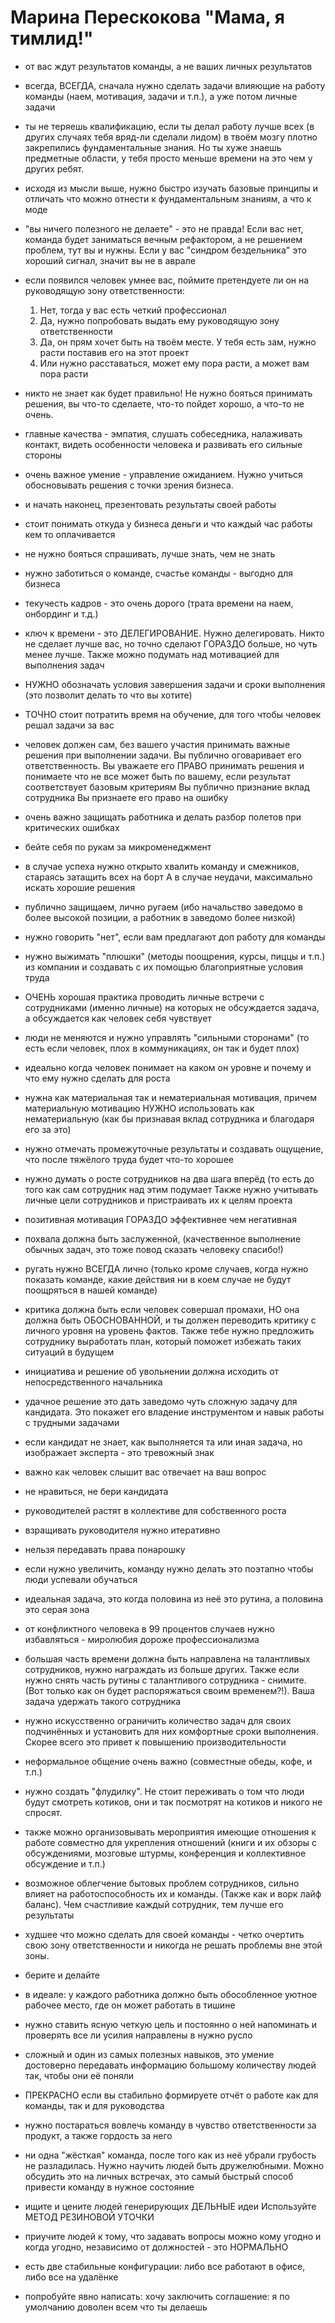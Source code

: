 # Марина Перескокова "Мама, я тимлид!"
- от вас ждут результатов команды, а не ваших личных результатов 

- всегда, ВСЕГДА, сначала нужно сделать задачи влияющие на работу команды (наем, мотивация, задачи и т.п.), а уже потом личные задачи 

- ты не теряешь квалификацию, если ты делал работу лучше всех (в других случаях тебя вряд-ли сделали лидом) в твоём мозгу плотно закрепились фундаментальные знания. Но ты хуже знаешь предметные области, у тебя просто меньше времени на это чем у других ребят.

- исходя из мысли выше, нужно быстро изучать базовые принципы и отличать что можно отнести к фундаментальным знаниям, а что к моде

- "вы ничего полезного не делаете" - это не правда! Если вас нет, команда будет заниматься вечным рефактором, а не решением проблем, тут вы и нужны. Если у вас "синдром бездельника" это хороший сигнал, значит вы не в аврале 

- если появился человек умнее вас, поймите претендуете ли он на руководящую зону ответственности:
  1. Нет, тогда у вас есть четкий профессионал
  2. Да, нужно попробовать выдать ему руководящую зону ответственности 
  3. Да, он прям хочет быть на твоём месте. У тебя есть зам, нужно расти поставив его на этот проект
  4. Или нужно расставаться, может ему пора расти, а может вам пора расти

- никто не знает как будет правильно! Не нужно бояться принимать решения, вы что-то сделаете, что-то пойдет хорошо, а что-то не очень.

- главные качества - эмпатия, слушать собеседника, налаживать контакт, видеть особенности человека и развивать его сильные стороны 

- очень важное умение - управление ожиданием. Нужно учиться обосновывать решения с точки зрения бизнеса. 

- и начать наконец, презентовать результаты своей работы

- стоит понимать откуда у бизнеса деньги и что каждый час работы кем то оплачивается 

- не нужно бояться спрашивать, лучше знать, чем не знать

- нужно заботиться о команде, счастье команды - выгодно для бизнеса

- текучесть кадров - это очень дорого (трата времени на наем, онбординг и т.д.)

- ключ к времени - это ДЕЛЕГИРОВАНИЕ. Нужно делегировать. Никто не сделает лучше вас, но точно сделают ГОРАЗДО больше, но чуть менее лучше. Также можно подумать над мотивацией для выполнения задач

- НУЖНО обозначать условия завершения задачи и сроки выполнения (это позволит делать то что вы хотите)

- ТОЧНО стоит потратить время на обучение, для того чтобы человек решал задачи за вас

- человек должен сам, без вашего участия принимать важные решения при выполнении задачи.
Вы публично оговаривает его ответственность.
Вы уважаете его ПРАВО принимать решения и понимаете что не все может быть по вашему, если результат соответствует базовым критериям
Вы публично признание вклад сотрудника
Вы признаете его право на ошибку

- очень важно защищать работника и делать разбор полетов при критических ошибках 

- бейте себя по рукам за микроменеджмент

- в случае успеха нужно открыто хвалить команду и смежников, стараясь затащить всех на борт
А в случае неудачи, максимально искать хорошие решения 

- публично защищаем, лично ругаем (ибо начальство заведомо в более высокой позиции, а работник в заведомо более низкой)

- нужно говорить "нет", если вам предлагают доп работу для команды 

- нужно выжимать "плюшки" (методы поощрения, курсы, пиццы и т.п.) из компании и создавать с их помощью благоприятные условия труда 

- ОЧЕНЬ хорошая практика проводить личные встречи с сотрудниками (именно личные) на которых не обсуждается задача, а обсуждается как человек себя чувствует 

- люди не меняются и нужно управлять "сильными сторонами" (то есть если человек, плох в коммуникациях, он так и будет плох)

- идеально когда человек понимает на каком он уровне и почему и что ему нужно сделать для роста

- нужна как материальная так и нематериальная мотивация, причем материальную мотивацию НУЖНО использовать как нематериальную (как бы признавая вклад сотрудника и благодаря его за это)

- нужно отмечать промежуточные результаты и создавать ощущение, что после тяжёлого труда будет что-то хорошее 

- нужно думать о росте сотрудников на два шага вперёд (то есть до того как сам сотрудник над этим подумает
Также нужно учитывать личные цели сотрудников и пристраивать их к целям проекта 

- позитивная мотивация ГОРАЗДО эффективнее чем негативная

- похвала должна быть заслуженной, (качественное выполнение обычных задач, это тоже повод сказать человеку спасибо!)

- ругать нужно ВСЕГДА лично (только кроме случаев, когда нужно показать команде, какие действия ни в коем случае не будут поощряться в нашей команде)

- критика должна быть если человек совершал промахи, НО она должна быть ОБОСНОВАННОЙ, и ты должен переводить критику с личного уровня на уровень фактов.
Также тебе нужно предложить сотруднику выработать план, который поможет избежать таких ситуаций в будущем

- инициатива и решение об увольнении должна исходить от непосредственного начальника 

- удачное решение это дать заведомо чуть сложную задачу для кандидата. Это покажет его владение инструментом и навык работы с трудными задачами

- если кандидат не знает, как выполняется та или иная задача, но изображает эксперта - это тревожный знак

- важно как человек слышит вас отвечает на ваш вопрос 

- не нравиться, не бери кандидата

- руководителей растят в коллективе для собственного роста

- взращивать руководителя нужно итеративно

- нельзя передавать права понарошку

- если нужно увеличить, команду нужно делать это поэтапно чтобы люди успевали обучаться 

- идеальная задача, это когда половина из неё это рутина, а половина это серая зона

- от конфликтного человека в 99 процентов случаев нужно избавляться - миролюбия дороже профессионализма 

- большая часть времени должна быть направлена на талантливых сотрудников, нужно награждать из больше других. Также если нужно снять часть рутины с талантливого сотрудника - снимите. (Вот только как он будет распоряжаться своим временем?!). Ваша задача удержать такого сотрудника

- нужно искусственно ограничить количество задач для своих подчинённых и установить для них комфортные сроки выполнения. Скорее всего это привет к повышению производительности 

- неформальное общение очень важно (совместные обеды, кофе, и т.п.)

- нужно создать "флудилку". Не стоит переживать о том что люди будут смотреть котиков, они и так посмотрят на котиков и никого не спросят.

- также можно организовывать мероприятия имеющие отношения к работе совместно для укрепления отношений (книги и их обзоры с обсуждениями, мозговые штурмы, конференция и коллективное обсуждение и т.п.)

- возможное облегчение бытовых проблем сотрудников, сильно влияет на работоспособность их и команды. (Также как и ворк лайф баланс).
Чем счастливие каждый сотрудник, тем лучше его результаты

- худшее что можно сделать для своей команды - четко очертить свою зону ответственности и никогда не решать проблемы вне этой зоны.

- берите и делайте 

- в идеале: у каждого работника должно быть обособленное уютное рабочее место, где он может работать в тишине

- нужно ставить ясную четкую цель и постоянно о ней напоминать и проверять все ли усилия направлены в нужно русло 

- сложный и один из самых полезных навыков, это умение достоверно передавать информацию большому количеству людей так, чтобы они её поняли

- ПРЕКРАСНО если вы стабильно формируете отчёт о работе как для команды, так и для руководства

- нужно постараться вовлечь команду в чувство ответственности за продукт, а также гордость за него

- ни одна "жёсткая" команда, после того как из неё убрали грубость не разладилась. 
Нужно научить людей быть дружелюбными. Можно обсудить это на личных встречах, это самый быстрый способ привести команду в нужное состояние 

- ищите и цените людей генерирующих ДЕЛЬНЫЕ идеи 
Используйте МЕТОД РЕЗИНОВОЙ УТОЧКИ

- приучите людей к тому, что задавать вопросы можно кому угодно и когда угодно, независимо от должностей - это НОРМАЛЬНО 

- есть две стабильные конфигурации: либо все работают в офисе, либо все на удалёнке 

- попробуйте явно написать: хочу заключить соглашение: я по умолчанию доволен всем что ты делаешь 